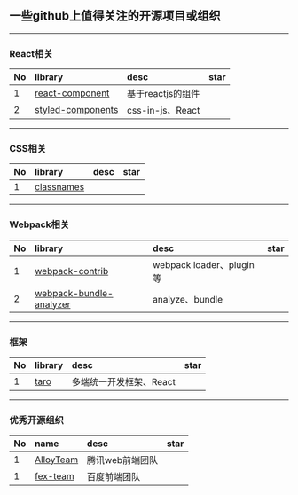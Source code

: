 ## 一些github上值得关注的开源项目或组织

***
### React相关
No | library | desc | star
:--- | :--- | :---| :---
1| [react-component](https://github.com/react-component) | 基于reactjs的组件 |
2| [styled-components](https://github.com/styled-components/styled-components) | css-in-js、React |

***
### CSS相关
No | library | desc | star
:--- | :--- | :---| :---
1| [classnames](https://github.com/JedWatson/classnames) |  |

***
### Webpack相关
No | library | desc | star
:--- | :--- | :---| :---
1| [webpack-contrib](https://github.com/webpack-contrib) | webpack loader、plugin等 |
2|[webpack-bundle-analyzer](https://github.com/webpack-contrib/webpack-bundle-analyzer)| analyze、bundle|

***
### 框架
No | library | desc | star
:--- | :--- | :---| :---
1| [taro](https://github.com/NervJS/taro) | 多端统一开发框架、React |

***
### 优秀开源组织
No | name | desc | star
:--- | :--- | :---| :---
1| [AlloyTeam](https://github.com/AlloyTeam) | 腾讯web前端团队 |
1| [fex-team](https://github.com/fex-team) | 百度前端团队 |
